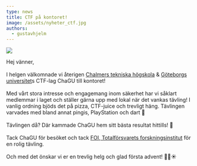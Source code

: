 ```yaml
---
type: news
title: CTF på kontoret!
image: /assets/nyheter_ctf.jpg
authors:
  - gustavhjelm
---
```



<img class="image-left" src="/assets/nyheter_ctf.jpg">

Hej vänner,\
\
I helgen välkomnade vi återigen [Chalmers tekniska högskola](https://www.linkedin.com/company/chalmers-university-of-technology/) & [Göteborgs universitet](https://www.linkedin.com/company/university-of-gothenburg/)s CTF-lag ChaGU till kontoret!\
\
Med vårt stora intresse och engagemang inom säkerhet har vi såklart medlemmar i laget och ställer gärna upp med lokal när det vankas tävling! I vanlig ordning bjöds det på pizza, CTF-juice och trevligt häng. Tävlingen varvades med bland annat pingis, PlayStation och dart 🎯\
\
Tävlingen då? Där kammade ChaGU hem sitt bästa resultat hittills! 🎉\
\
Tack ChaGU för besöket och tack [FOI, Totalförsvarets forskningsinstitut](https://www.linkedin.com/company/foi/) för en rolig tävling.\
\
Och med det önskar vi er en trevlig helg och glad första advent! 🎅🏻☀️